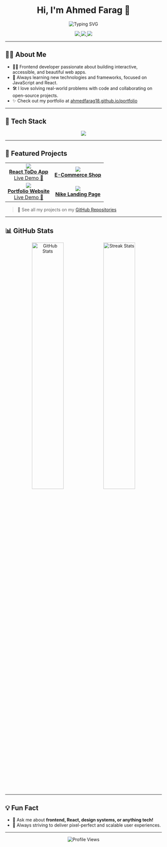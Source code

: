 <!-- Banner & Greeting -->
<h1 align="center">Hi, I'm Ahmed Farag 👋</h1>
<p align="center">
  <img src="https://readme-typing-svg.demolab.com?font=Fira+Code&pause=1000&color=1ED760&center=true&vCenter=true&width=435&lines=Frontend+Developer;JavaScript+Enthusiast;React+%7C+HTML+%7C+CSS+Lover;Building+Awesome+UIs" alt="Typing SVG" />
</p>

<!-- Socials & Portfolio -->
<p align="center">
  <a href="https://ahmedfarag18.github.io/portfolio/" target="_blank">
    <img src="https://img.shields.io/badge/Portfolio-22223b?style=for-the-badge&logo=About.me&logoColor=1ED760" />
  </a>
  <a href="mailto:ahmed.farag.thabet@gmail.com">
    <img src="https://img.shields.io/badge/Email-D14836?style=for-the-badge&logo=gmail&logoColor=white" />
  </a>
  <a href="https://www.linkedin.com/in/ahmedfarag18/" target="_blank">
    <img src="https://img.shields.io/badge/LinkedIn-0077b5?style=for-the-badge&logo=linkedin&logoColor=white" />
  </a>
</p>

---

<!-- About Me -->
## 👨‍💻 About Me

- 🧑‍💻 Frontend developer passionate about building interactive, accessible, and beautiful web apps.
- 🚀 Always learning new technologies and frameworks, focused on JavaScript and React.
- 🛠️ I love solving real-world problems with code and collaborating on open-source projects.
- ✨ Check out my portfolio at [ahmedfarag18.github.io/portfolio](https://ahmedfarag18.github.io/portfolio)

---

<!-- Skills -->
## 🚀 Tech Stack

<p align="center">
  <img src="https://skillicons.dev/icons?i=js,ts,react,nextjs,html,css,sass,tailwind,vite,redux,git,github,figma,vercel" />
</p>

---

<!-- Featured Projects -->
## 🌟 Featured Projects

<table>
  <tr>
    <td align="center">
      <a href="https://github.com/AhmedFarag18/react-todo-app">
        <img src="https://github-readme-stats.vercel.app/api/pin/?username=AhmedFarag18&repo=react-todo-app&theme=radical" />
        <br />
        <strong>React ToDo App</strong>
      </a>
      <br />
      <a href="https://react-todo-app-pink-three.vercel.app" target="_blank">Live Demo 🚀</a>
    </td>
    <td align="center">
      <a href="https://github.com/AhmedFarag18/e-shop">
        <img src="https://github-readme-stats.vercel.app/api/pin/?username=AhmedFarag18&repo=e-shop&theme=radical" />
        <br />
        <strong>E-Commerce Shop</strong>
      </a>
    </td>
  </tr>
  <tr>
    <td align="center">
      <a href="https://github.com/AhmedFarag18/portfolio">
        <img src="https://github-readme-stats.vercel.app/api/pin/?username=AhmedFarag18&repo=portfolio&theme=radical" />
        <br />
        <strong>Portfolio Website</strong>
      </a>
      <br />
      <a href="https://ahmedfarag18.github.io/portfolio/" target="_blank">Live Demo 🚀</a>
    </td>
    <td align="center">
      <a href="https://github.com/AhmedFarag18/nike-landing-page">
        <img src="https://github-readme-stats.vercel.app/api/pin/?username=AhmedFarag18&repo=nike-landing-page&theme=radical" />
        <br />
        <strong>Nike Landing Page</strong>
      </a>
    </td>
  </tr>
</table>

> 🔎 See all my projects on my [GitHub Repositories](https://github.com/AhmedFarag18?tab=repositories)

---

<!-- GitHub Stats -->
## 📊 GitHub Stats

<p align="center">
  <img src="https://github-readme-stats.vercel.app/api?username=AhmedFarag18&show_icons=true&theme=radical&hide=prs,issues" alt="GitHub Stats" width="45%" />
  <img src="https://github-readme-streak-stats.herokuapp.com/?user=AhmedFarag18&theme=radical" alt="Streak Stats" width="45%" />
</p>

---

<!-- Fun & Footer -->
## 💡 Fun Fact

- 💬 Ask me about **frontend, React, design systems, or anything tech!**
- 🎯 Always striving to deliver pixel-perfect and scalable user experiences.

---

<p align="center">
  <img src="https://komarev.com/ghpvc/?username=AhmedFarag18&style=flat-square&color=1ED760" alt="Profile Views" />
</p>
